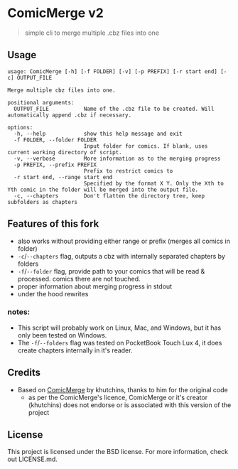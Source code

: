 # ComicMerge v2
> simple cli to merge multiple .cbz files into one

## Usage
```
usage: ComicMerge [-h] [-f FOLDER] [-v] [-p PREFIX] [-r start end] [-c] OUTPUT_FILE

Merge multiple cbz files into one.

positional arguments:
  OUTPUT_FILE           Name of the .cbz file to be created. Will automatically append .cbz if necessary.

options:
  -h, --help            show this help message and exit
  -f FOLDER, --folder FOLDER
                        Input folder for comics. If blank, uses current working directory of script.
  -v, --verbose         More information as to the merging progress
  -p PREFIX, --prefix PREFIX
                        Prefix to restrict comics to
  -r start end, --range start end
                        Specified by the format X Y. Only the Xth to Yth comic in the folder will be merged into the output file.
  -c, --chapters        Don't flatten the directory tree, keep subfolders as chapters
```
## Features of this fork
- also works without providing either range or prefix (merges all comics in folder)
- `-c`/`--chapters` flag, outputs a cbz with internally separated chapters by folders
- `-f`/`--folder` flag, provide path to your comics that will be read & processed. comics there are not touched.
- proper information about merging progress in stdout
- under the hood rewrites
  
### notes:
- This script will probably work on Linux, Mac, and Windows, but it has only been tested on Windows.
- The `-f`/`--folders` flag was tested on PocketBook Touch Lux 4, it does create chapters internally in it's reader.

## Credits
- Based on [ComicMerge](https://github.com/khutchins/ComicMerge) by khutchins, thanks to him for the original code
  - as per the ComicMerge's licence, ComicMerge or it's creator (khutchins) does not endorse or is associated with this version of the project

## License
This project is licensed under the BSD license. For more information, check out LICENSE.md.
